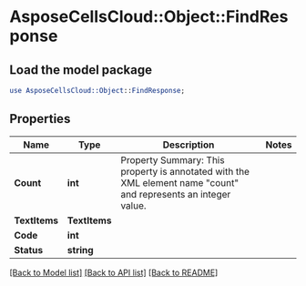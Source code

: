 # AsposeCellsCloud::Object::FindResponse 

## Load the model package
```perl
use AsposeCellsCloud::Object::FindResponse;
```

## Properties
Name | Type | Description | Notes
------------ | ------------- | ------------- | -------------
**Count** | **int** | Property Summary: This property is annotated with the XML element name "count" and represents an integer value. |
**TextItems** | **TextItems** |  |
**Code** | **int** |  |
**Status** | **string** |  |  

[[Back to Model list]](../README.md#documentation-for-models) [[Back to API list]](../README.md#documentation-for-api-endpoints) [[Back to README]](../README.md)

